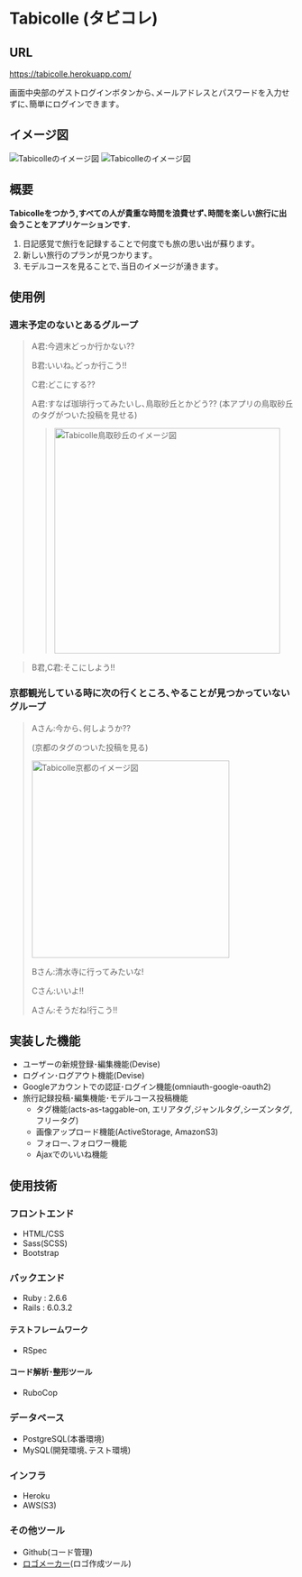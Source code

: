 # Tabicolle (タビコレ)

## URL

https://tabicolle.herokuapp.com/

画面中央部のゲストログインボタンから､メールアドレスとパスワードを入力せずに､簡単にログインできます｡

## イメージ図

![Tabicolleのイメージ図](./app/assets/images/readme04.png "Tabicolleのイメージ図")
![Tabicolleのイメージ図](./app/assets/images/readme01.png "Tabicolleのイメージ図")


## 概要

**Tabicolleをつかう,すべての人が貴重な時間を浪費せず､時間を楽しい旅行に出会うことをアプリケーションです.**

1. 日記感覚で旅行を記録することで何度でも旅の思い出が蘇ります｡
2. 新しい旅行のプランが見つかります｡
3. モデルコースを見ることで､当日のイメージが湧きます｡

## 使用例

### 週末予定のないとあるグループ

>A君:今週末どっか行かない??
>
>B君:いいね｡どっか行こう!!
>
>C君:どこにする??
>
>A君:すなば珈琲行ってみたいし､鳥取砂丘とかどう?? (本アプリの鳥取砂丘のタグがついた投稿を見せる)
>
>><img src="./app/assets/images/readme03.png" width="400" alt="Tabicolle鳥取砂丘のイメージ図">

>
>B君,C君:そこにしよう!!

### 京都観光している時に次の行くところ､やることが見つかっていないグループ

>Aさん:今から､何しようか??
>
>(京都のタグのついた投稿を見る)
>
><img src="./app/assets/images/readme02.png" width="350" alt="Tabicolle京都のイメージ図">
>
>Bさん:清水寺に行ってみたいな!
>
>Cさん:いいよ!!
>
>Aさん:そうだね!行こう!!


## 実装した機能

- ユーザーの新規登録･編集機能(Devise)
- ログイン･ログアウト機能(Devise)
- Googleアカウントでの認証･ログイン機能(omniauth-google-oauth2)
- 旅行記録投稿･編集機能･モデルコース投稿機能
  - タグ機能(acts-as-taggable-on, エリアタグ,ジャンルタグ,シーズンタグ,フリータグ)
  - 画像アップロード機能(ActiveStorage, AmazonS3)
  - フォロー､フォロワー機能
  - Ajaxでのいいね機能

## 使用技術

### フロントエンド
- HTML/CSS
- Sass(SCSS)
- Bootstrap

### バックエンド
- Ruby : 2.6.6
- Rails : 6.0.3.2

#### テストフレームワーク
- RSpec

#### コード解析･整形ツール
- RuboCop

### データベース
- PostgreSQL(本番環境)
- MySQL(開発環境､テスト環境)

### インフラ
- Heroku
- AWS(S3)

### その他ツール
- Github(コード管理)
- [ロゴメーカー](https://logo-maker.stores.jp/)(ロゴ作成ツール)

